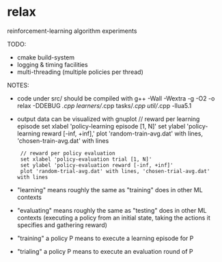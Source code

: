 relax
=====

reinforcement-learning algorithm experiments

TODO:
 * cmake build-system
 * logging & timing facilities
 * multi-threading (multiple policies per thread)

NOTES:
 * code under src/ should be compiled with
        g++ -Wall -Wextra -g -O2  -o relax  -DDEBUG  *.cpp learners/*.cpp tasks/*.cpp util/*.cpp  -llua5.1
 * output data can be visualized with gnuplot
        // reward per learning episode
        set xlabel 'policy-learning episode [1, N]'
        set ylabel 'policy-learning reward [-inf, +inf],'
        plot 'random-train-avg.dat' with lines, 'chosen-train-avg.dat' with lines

        // reward per policy evaluation
        set xlabel 'policy-evaluation trial [1, N]'
        set ylabel 'policy-evaluation reward [-inf, +inf]'
        plot 'random-trial-avg.dat' with lines, 'chosen-trial-avg.dat' with lines

 * "learning" means roughly the same as "training" does in other ML contexts
 * "evaluating" means roughly the same as "testing" does in other ML contexts
   (executing a policy from an initial state, taking the actions it specifies and gathering reward)
 * "training" a policy P means to execute a learning episode for P
 * "trialing" a policy P means to execute an evaluation round of P

